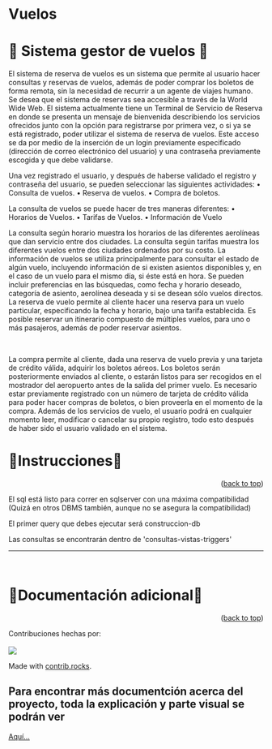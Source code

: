 <a name="readme-top"></a>
# Vuelos
# 🚧  Sistema gestor de vuelos  🚧

El sistema de reserva de vuelos es un sistema que permite al usuario hacer consultas y reservas de vuelos, además de poder comprar los boletos de forma remota, sin la necesidad de recurrir a un agente de viajes humano. Se desea que el sistema de reservas sea accesible a través de la World Wide Web.
El sistema actualmente tiene un Terminal de Servicio de Reserva en donde se presenta un mensaje de bienvenida describiendo los servicios ofrecidos junto con la opción para registrarse por primera vez, o si ya se está registrado, poder utilizar el sistema de reserva de vuelos. Este acceso se da por medio de la inserción de un login previamente especificado (dirección de correo electrónico del usuario) y una contraseña previamente escogida y que debe validarse.

Una vez registrado el usuario, y después de haberse validado el registro y contraseña del usuario, se pueden seleccionar las siguientes actividades:
•	Consulta de vuelos.
•	Reserva de vuelos.
•	Compra de boletos.

La consulta de vuelos se puede hacer de tres maneras diferentes:
•	Horarios de Vuelos.
•	Tarifas de Vuelos.
•	Información de Vuelo

La consulta según horario muestra los horarios de las diferentes aerolíneas que dan servicio entre dos ciudades. La consulta según tarifas muestra los diferentes vuelos entre dos ciudades ordenados por su costo. La información de vuelos se utiliza principalmente para consultar el estado de algún vuelo, incluyendo información de si existen asientos disponibles y, en el caso de un vuelo para el mismo día, si éste está en hora. Se pueden incluir preferencias en las búsquedas, como fecha y horario deseado, categoría de asiento, aerolínea deseada y si se desean sólo vuelos directos. La reserva de vuelo permite al cliente hacer una reserva para un vuelo particular, especificando la fecha y horario, bajo una tarifa establecida. Es posible reservar un itinerario compuesto de múltiples vuelos, para uno o más pasajeros, además de poder reservar asientos.

<br>

La compra permite al cliente, dada una reserva de vuelo previa y una tarjeta de crédito válida, adquirir los boletos aéreos. Los boletos serán posteriormente enviados al cliente, o estarán listos para ser recogidos en el mostrador del aeropuerto antes de la salida del primer vuelo. Es necesario estar previamente registrado con un número de tarjeta de crédito válida para poder hacer compras de boletos, o bien proveerla en el momento de la compra. Además de los servicios de vuelo, el usuario podrá en cualquier momento leer, modificar o cancelar su propio registro, todo esto después de haber sido el usuario validado en el sistema.

# 🍉Instrucciones🍉
 <p align="right">(<a href="#readme-top">back to top</a>)</p>
El sql está listo para correr en sqlserver con una máxima compatibilidad (Quizá en otros DBMS también, aunque no se asegura la compatibilidad)

El primer query que debes ejecutar será construccion-db

Las consultas se encontrarán dentro de 'consultas-vistas-triggers'
<hr>
<br>

# 🍉Documentación adicional🍉
 <p align="right">(<a href="#readme-top">back to top</a>)</p>

Contribuciones hechas por: 
<br>
<br>
<a href="https://github.com/jtoledom1/Vuelos/graphs/contributors">
  <img src="https://contrib.rocks/image?repo=jtoledom1/Vuelos" />
</a>


Made with [contrib.rocks](https://contrib.rocks).
<br>
<h2>Para encontrar más documentción acerca del proyecto, toda la explicación y parte visual se podrán ver</h2>
<a href="https://miro.com/app/board/uXjVKKXy5oY=/">Aquí...</a>

